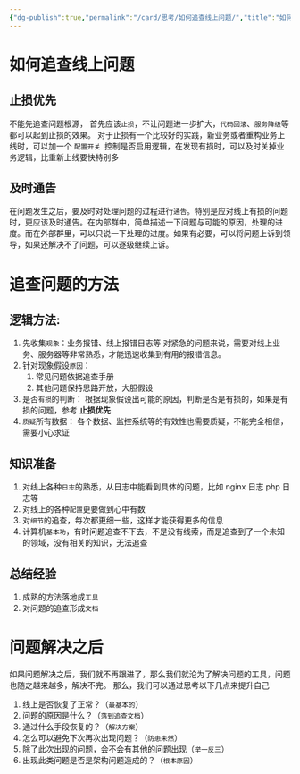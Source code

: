 ```yaml
---
{"dg-publish":true,"permalink":"/card/思考/如何追查线上问题/","title":"如何追查线上问题","tags":["开发经验"],"noteIcon":"2","created":"2021-04-12T11:04:00+08:00","updated":"2024-10-12T23:29:04+08:00"}
---
```



# 如何追查线上问题

## 止损优先

不能先追查问题根源， 首先应该`止损`，不让问题进一步扩大，`代码回滚`、`服务降级`等都可以起到止损的效果。
对于止损有一个比较好的实践，新业务或者重构业务上线时，可以加一个 `配置开关 `控制是否启用逻辑，在发现有损时，可以及时关掉业务逻辑，比重新上线要快特别多

## 及时通告

在问题发生之后，要及时对处理问题的过程进行`通告`。特别是应对线上有损的问题时，更应该及时通告。在内部群中，简单描述一下问题与可能的原因，处理的进度。而在外部群里，可以只说一下处理的进度。如果有必要，可以将问题上诉到领导，如果还解决不了问题，可以逐级继续上诉。

# 追查问题的方法

## 逻辑方法:

1. 先收集`现象`：业务报错、线上报错日志等
对紧急的问题来说，需要对线上业务、服务器等非常熟悉，才能迅速收集到有用的报错信息。
2. 针对现象假设`原因`：
    1. 常见问题依据追查手册
    2. 其他问题保持思路开放，大胆假设
3. 是否`有损`的判断：
根据现象假设出可能的原因，判断是否是有损的，如果是有损的问题，参考 **止损优先**
4. `质疑`所有数据：
各个数据、监控系统等的有效性也需要质疑，不能完全相信，需要小心求证

## 知识准备

1. 对线上各种`日志`的熟悉，从日志中能看到具体的问题，比如 nginx 日志 php 日志等
2. 对线上的各种`配置`更要做到心中有数
3. 对`细节`的追查，每次都更细一些，这样才能获得更多的信息
4. 计算机`基本功`，有时问题追查不下去，不是没有线索，而是追查到了一个未知的领域，没有相关的知识，无法追查

## 总结经验

1. 成熟的方法落地成`工具`
2. 对问题的追查形成`文档`

# 问题解决之后

如果问题解决之后，我们就不再跟进了，那么我们就沦为了解决问题的工具，问题也随之越来越多，解决不完。
那么，我们可以通过思考以下几点来提升自己

1. 线上是否恢复了正常？（`最基本的`）
2. 问题的原因是什么？（`落到追查文档`）
3. 通过什么手段恢复的？（`解决方案`）
4. 怎么可以避免下次再次出现问题？（`防患未然`）
5. 除了此次出现的问题，会不会有其他的问题出现（`举一反三`）
6. 出现此类问题是否是架构问题造成的？（`根本原因`）
